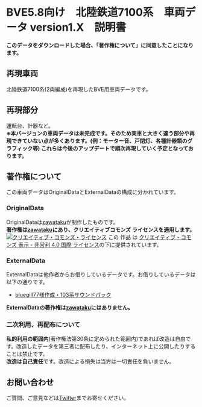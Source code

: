 # BVE5.8向け　北陸鉄道7100系　車両データ version1.X　説明書

**このデータをダウンロードした場合、「著作権について」に同意したことになります。**<br>

## 再現車両
北陸鉄道7100系(2両編成)を再現したBVE用車両データです。<br>

## 再現部分
運転台、計器など。<br>
**※本バージョンの車両データは未完成です。そのため実車と大きく違う部分や再現できていない点が多くあります。(例：モーター音、戸閉灯、各種計器類のグラフィック等)
これらは今後のアップデートで順次再現していく予定となっております。**<br>

## 著作権について
この車両データはOriginalDataとExternalDataの構成に分かれています。<br>

### OriginalData
OriginalDataは[zawataku](https://github.com/zawataku)が制作したものです。<br>
**著作権は[zawataku](https://github.com/zawataku)にあり、クリエイティブコモンズ ライセンスを適用します。**<br>
<a rel="license" href="http://creativecommons.org/licenses/by-nc/4.0/"><img alt="クリエイティブ・コモンズ・ライセンス" style="border-width:0" src="https://i.creativecommons.org/l/by-nc/4.0/88x31.png" /></a> この 作品 は <a rel="license" href="http://creativecommons.org/licenses/by-nc/4.0/">クリエイティブ・コモンズ 表示 - 非営利 4.0 国際 ライセンス</a>の下に提供されています。

### ExternalData
ExternalDataは他作者からお借りしているデータです。お借りしているデータは以下の通りです。<br>
* [bluegill77様作成・103系サウンドパック](https://bluegill77.jimdofree.com/%E7%B4%A0%E6%9D%90%E3%83%87%E3%83%BC%E3%82%BF/)

**ExternalDataの著作権は[zawataku](https://github.com/zawataku)にはありません。**<br>

### 二次利用、再配布について
**私的利用の範囲内**(著作権法第30条に定められた範囲内)であれば改造は自由です。改造したデータを第三者に配布したり、インターネット上に公開したりすることは禁止です。<br>
**改造は自己責任**です。改造による損失は当方は一切責任を負いません。<br>

## お問い合わせ
ご質問、ご意見などは[Twitter](https://twitter.com/zawataku0819)までお寄せください。<br>
